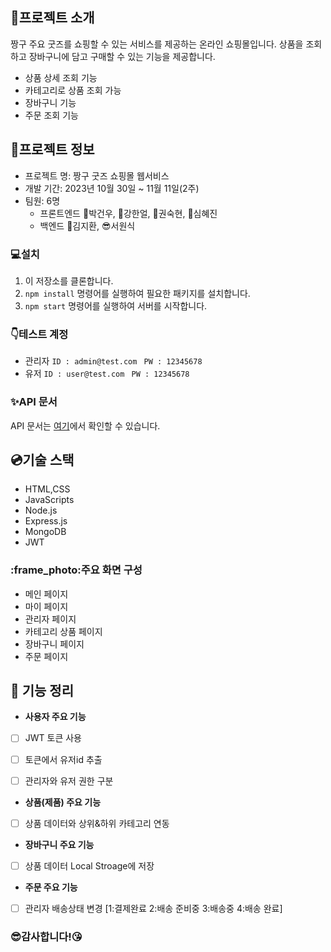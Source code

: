 ## :gift:프로젝트 소개

짱구 주요 굿즈를 쇼핑할 수 있는 서비스를 제공하는 온라인 쇼핑몰입니다. 
상품을 조회하고 장바구니에 담고 구매할 수 있는 기능을 제공합니다.

- 상품 상세 조회 기능
- 카테고리로 상품 조회 가능
- 장바구니 기능
- 주문 조회 기능

## :electric_plug:프로젝트 정보

- 프로젝트 명: 짱구 굿즈 쇼핑몰 웹서비스
- 개발 기간: 2023년 10월 30일 ~ 11월 11일(2주)
- 팀원: 6명
    - 프론트엔드
        :man:박건우, :boy:강한얼, :girl:권숙현, :woman:심혜진
    - 백엔드
        :adult:김지환, :sunglasses:서원식

### :computer:설치

1. 이 저장소를 클론합니다.
2. `npm install` 명령어를 실행하여 필요한 패키지를 설치합니다.
3. `npm start` 명령어를 실행하여 서버를 시작합니다.

### :point_down:테스트 계정

- 관리자
    `ID : admin@test.com `
    `PW : 12345678`
- 유저
    `ID : user@test.com `
    `PW : 12345678`

### :sparkles:API 문서

API 문서는 [여기](https://documenter.getpostman.com/view/30669436/2s9YXh5NWB)에서 확인할 수 있습니다.

## :cd:기술 스택
- HTML,CSS
- JavaScripts
- Node.js
- Express.js
- MongoDB
- JWT

### :frame_photo:주요 화면 구성

 - 메인 페이지
 - 마이 페이지
 - 관리자 페이지
 - 카테고리 상품 페이지
 - 장바구니 페이지
 - 주문 페이지

## :rotating_light: 기능 정리

- **사용자 주요 기능**
- [ ] JWT 토큰 사용
- [ ] 토큰에서 유저id 추출
- [ ] 관리자와 유저 권한 구분


- **상품(제품) 주요 기능**
- [ ] 상품 데이터와 상위&하위 카테고리 연동

- **장바구니 주요 기능**
- [ ] 상품 데이터 Local Stroage에 저장 
    
- **주문 주요 기능**
- [ ] 관리자 배송상태 변경 [1:결제완료 2:배송 준비중 3:배송중 4:배송 완료]
   
### :sunglasses:감사합니다!:kissing_heart:
